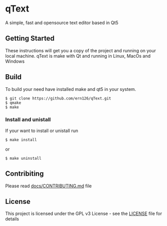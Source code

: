 # qText
A simple, fast and opensource text editor based in Qt5

## Getting Started
These instructions will get you a copy of the project and running on your local machine.
qText is make with Qt and running in Linux, MacOs and Windows

##  Build
To build your need have installed make and qt5 in your system.
```
$ git clone https://github.com/ern126/qText.git
$ qmake
$ make
```
### Install and unistall
If your want to install or unistall run
```
$ make install
```
or 
```
$ make uninstall
```
## Contribiting
Please read [docs/CONTRIBUTING.md](CONTRIBUTING.md) file
## License
This project is licensed under the GPL v3 License - see the [LICENSE](LICENSE) file for details